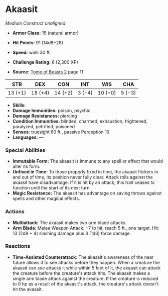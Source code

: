 # Akaasit

*Medium* *Construct* *unaligned*

- **Armor Class:** 15 (natural armor)
- **Hit Points:** 91 (14d8+28)
- **Speed:** walk 30 ft.

- **Challenge Rating:** 6 (2,300 XP)
- **Source:** [Tome of Beasts 2](https://koboldpress.com/kpstore/product/tome-of-beasts-2-for-5th-edition) page 11

| STR | DEX | CON | INT | WIS | CHA |
| --- | --- | --- | --- | --- | --- |
| 13 (+1) | 18 (+4) | 14 (+2) | 3 (-4) | 10 (+0) | 5 (-3) |

- **Skills:** 
- **Damage Immunities:** poison, psychic
- **Damage Resistances:** piercing
- **Condition Immunities:** blinded, charmed, exhaustion, frightened, paralyzed, petrified, poisoned
- **Senses:** truesight 60 ft., passive Perception 10
- **Languages:** —

### Special Abilities

- **Immutable Form:** The akaasit is immune to any spell or effect that would alter its form.
- **Unfixed in Time:** To those properly fixed in time, the akaasit flickers in and out of time, its position never fully clear. Attack rolls against the akaasit have disadvantage. If it is hit by an attack, this trait ceases to function until the start of its next turn.
- **Magic Resistance:** The akaasit has advantage on saving throws against spells and other magical effects.

### Actions

- **Multiattack:** The akaasit makes two arm blade attacks.
- **Arm Blade:** Melee Weapon Attack: +7 to hit, reach 5 ft., one target. Hit: 13 (2d8 + 4) slashing damage plus 3 (1d6) force damage.

### Reactions

- **Time-Assisted Counterattack:** The akaasit's awareness of the near future allows it to see attacks before they happen. When a creature the akaasit can see attacks it while within 5 feet of it, the akaasit can attack the creature before the creature's attack hits. The akaasit makes a single arm blade attack against the creature. If the creature is reduced to 0 hp as a result of the akaasit's attack, the creature's attack doesn't hit the akaasit.



